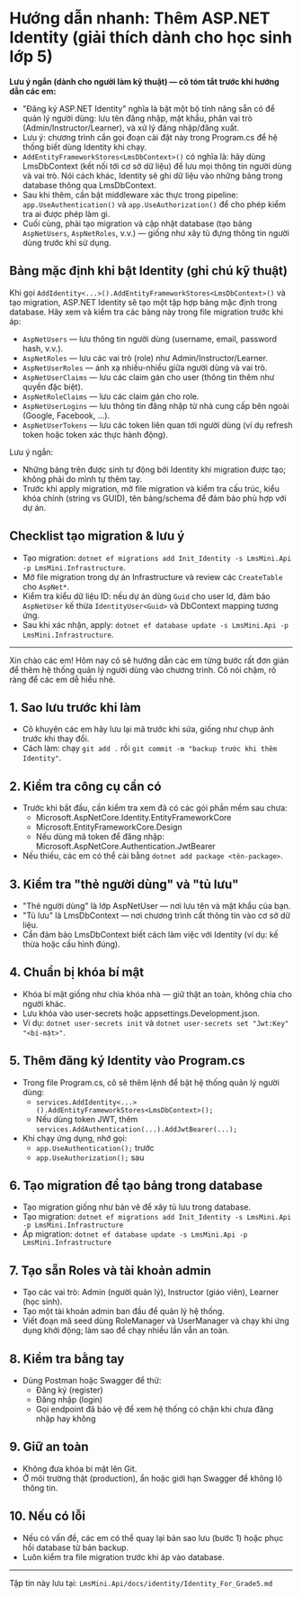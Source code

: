 ﻿# Hướng dẫn nhanh: Thêm ASP.NET Identity (giải thích dành cho học sinh lớp 5)

**Lưu ý ngắn (dành cho người làm kỹ thuật) — cô tóm tắt trước khi hướng dẫn các em:**

- "Đăng ký ASP.NET Identity" nghĩa là bật một bộ tính năng sẵn có để quản lý người dùng: lưu tên đăng nhập, mật khẩu, phân vai trò (Admin/Instructor/Learner), và xử lý đăng nhập/đăng xuất.
- Lưu ý: chương trình cần gọi đoạn cài đặt này trong Program.cs để hệ thống biết dùng Identity khi chạy.
- `AddEntityFrameworkStores<LmsDbContext>()` có nghĩa là: hãy dùng LmsDbContext (kết nối tới cơ sở dữ liệu) để lưu mọi thông tin người dùng và vai trò. Nói cách khác, Identity sẽ ghi dữ liệu vào những bảng trong database thông qua LmsDbContext.
- Sau khi thêm, cần bật middleware xác thực trong pipeline: `app.UseAuthentication()` và `app.UseAuthorization()` để cho phép kiểm tra ai được phép làm gì.
- Cuối cùng, phải tạo migration và cập nhật database (tạo bảng `AspNetUsers`, `AspNetRoles`, v.v.) — giống như xây tủ đựng thông tin người dùng trước khi sử dụng.

## Bảng mặc định khi bật Identity (ghi chú kỹ thuật)
Khi gọi `AddIdentity<...>().AddEntityFrameworkStores<LmsDbContext>()` và tạo migration, ASP.NET Identity sẽ tạo một tập hợp bảng mặc định trong database. Hãy xem và kiểm tra các bảng này trong file migration trước khi áp:

- `AspNetUsers` — lưu thông tin người dùng (username, email, password hash, v.v.).
- `AspNetRoles` — lưu các vai trò (role) như Admin/Instructor/Learner.
- `AspNetUserRoles` — ánh xạ nhiều-nhiều giữa người dùng và vai trò.
- `AspNetUserClaims` — lưu các claim gán cho user (thông tin thêm như quyền đặc biệt).
- `AspNetRoleClaims` — lưu các claim gán cho role.
- `AspNetUserLogins` — lưu thông tin đăng nhập từ nhà cung cấp bên ngoài (Google, Facebook, ...).
- `AspNetUserTokens` — lưu các token liên quan tới người dùng (ví dụ refresh token hoặc token xác thực hành động).

Lưu ý ngắn:
- Những bảng trên được sinh tự động bởi Identity khi migration được tạo; không phải do mình tự thêm tay.
- Trước khi apply migration, mở file migration và kiểm tra cấu trúc, kiểu khóa chính (string vs GUID), tên bảng/schema để đảm bảo phù hợp với dự án.

## Checklist tạo migration & lưu ý
- Tạo migration: `dotnet ef migrations add Init_Identity -s LmsMini.Api -p LmsMini.Infrastructure`.
- Mở file migration trong dự án Infrastructure và review các `CreateTable` cho `AspNet*`.
- Kiểm tra kiểu dữ liệu ID: nếu dự án dùng `Guid` cho user Id, đảm bảo `AspNetUser` kế thừa `IdentityUser<Guid>` và DbContext mapping tương ứng.
- Sau khi xác nhận, apply: `dotnet ef database update -s LmsMini.Api -p LmsMini.Infrastructure`.

---

Xin chào các em! Hôm nay cô sẽ hướng dẫn các em từng bước rất đơn giản để thêm hệ thống quản lý người dùng vào chương trình. Cô nói chậm, rõ ràng để các em dễ hiểu nhé.

## 1. Sao lưu trước khi làm
- Cô khuyên các em hãy lưu lại mã trước khi sửa, giống như chụp ảnh trước khi thay đổi.
- Cách làm: chạy `git add .` rồi `git commit -m "backup trước khi thêm Identity"`.

## 2. Kiểm tra công cụ cần có
- Trước khi bắt đầu, cần kiểm tra xem đã có các gói phần mềm sau chưa:
  - Microsoft.AspNetCore.Identity.EntityFrameworkCore
  - Microsoft.EntityFrameworkCore.Design
  - Nếu dùng mã token để đăng nhập: Microsoft.AspNetCore.Authentication.JwtBearer
- Nếu thiếu, các em có thể cài bằng `dotnet add package <tên-package>`.

## 3. Kiểm tra "thẻ người dùng" và "tủ lưu"
- "Thẻ người dùng" là lớp AspNetUser — nơi lưu tên và mật khẩu của bạn.
- "Tủ lưu" là LmsDbContext — nơi chương trình cất thông tin vào cơ sở dữ liệu.
- Cần đảm bảo LmsDbContext biết cách làm việc với Identity (ví dụ: kế thừa hoặc cấu hình đúng).

## 4. Chuẩn bị khóa bí mật
- Khóa bí mật giống như chìa khóa nhà — giữ thật an toàn, không chia cho người khác.
- Lưu khóa vào user-secrets hoặc appsettings.Development.json.
- Ví dụ: `dotnet user-secrets init` và `dotnet user-secrets set "Jwt:Key" "<bí-mật>"`.

## 5. Thêm đăng ký Identity vào Program.cs
- Trong file Program.cs, cô sẽ thêm lệnh để bật hệ thống quản lý người dùng:
  - `services.AddIdentity<...>().AddEntityFrameworkStores<LmsDbContext>();`
  - Nếu dùng token JWT, thêm `services.AddAuthentication(...).AddJwtBearer(...);`
- Khi chạy ứng dụng, nhớ gọi:
  - `app.UseAuthentication();` trước
  - `app.UseAuthorization();` sau

## 6. Tạo migration để tạo bảng trong database
- Tạo migration giống như bản vẽ để xây tủ lưu trong database.
- Tạo migration: `dotnet ef migrations add Init_Identity -s LmsMini.Api -p LmsMini.Infrastructure`
- Áp migration: `dotnet ef database update -s LmsMini.Api -p LmsMini.Infrastructure`

## 7. Tạo sẵn Roles và tài khoản admin
- Tạo các vai trò: Admin (người quản lý), Instructor (giáo viên), Learner (học sinh).
- Tạo một tài khoản admin ban đầu để quản lý hệ thống.
- Viết đoạn mã seed dùng RoleManager và UserManager và chạy khi ứng dụng khởi động; làm sao để chạy nhiều lần vẫn an toàn.

## 8. Kiểm tra bằng tay
- Dùng Postman hoặc Swagger để thử:
  - Đăng ký (register)
  - Đăng nhập (login)
  - Gọi endpoint đã bảo vệ để xem hệ thống có chặn khi chưa đăng nhập hay không

## 9. Giữ an toàn
- Không đưa khóa bí mật lên Git.
- Ở môi trường thật (production), ẩn hoặc giới hạn Swagger để không lộ thông tin.

## 10. Nếu có lỗi
- Nếu có vấn đề, các em có thể quay lại bản sao lưu (bước 1) hoặc phục hồi database từ bản backup.
- Luôn kiểm tra file migration trước khi áp vào database.

---
Tập tin này lưu tại: `LmsMini.Api/docs/identity/Identity_For_Grade5.md`